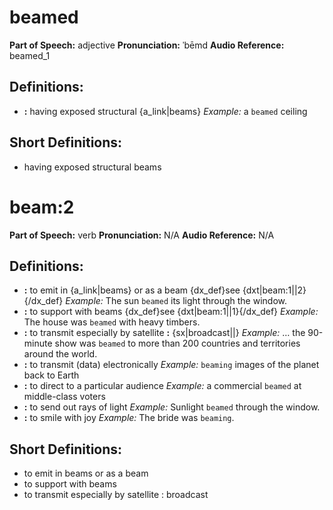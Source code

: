 # beamed

**Part of Speech:** adjective
**Pronunciation:** ˈbēmd
**Audio Reference:** beamed_1

## Definitions:
- **:** having exposed structural {a_link|beams} 
  *Example:* a `beamed` ceiling

## Short Definitions:
- having exposed structural beams
# beam:2

**Part of Speech:** verb
**Pronunciation:** N/A
**Audio Reference:** N/A

## Definitions:
- **:** to emit in {a_link|beams} or as a beam {dx_def}see {dxt|beam:1||2}{/dx_def} 
  *Example:* The sun `beamed` its light through the window.
- **:** to support with beams {dx_def}see {dxt|beam:1||1}{/dx_def} 
  *Example:* The house was `beamed` with heavy timbers.
- **:** to transmit especially by satellite **:** {sx|broadcast||} 
  *Example:* … the 90-minute show was `beamed` to more than 200 countries and territories around the world.
- **:** to transmit (data) electronically 
  *Example:* `beaming` images of the planet back to Earth
- **:** to direct to a particular audience 
  *Example:* a commercial `beamed` at middle-class voters
- **:** to send out rays of light 
  *Example:* Sunlight `beamed` through the window.
- **:** to smile with joy 
  *Example:* The bride was `beaming`.

## Short Definitions:
- to emit in beams or as a beam
- to support with beams
- to transmit especially by satellite : broadcast
